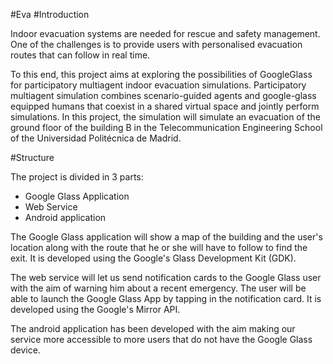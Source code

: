 
#Eva
#Introduction

Indoor evacuation systems are needed for rescue and safety management. One of the challenges is to provide users with personalised evacuation routes that can follow in real time. 

To this end, this project aims at exploring the possibilities of GoogleGlass for participatory multiagent indoor evacuation simulations.  Participatory multiagent simulation combines scenario-guided agents and google-glass equipped humans that coexist in a shared virtual space and jointly perform simulations. In this project, the simulation will simulate an evacuation of the ground floor of the building B in the Telecommunication Engineering School of the Universidad Politécnica de Madrid.

#Structure

The project is divided in 3 parts:
- Google Glass Application 
- Web Service
- Android application

The Google Glass application will show a map of the building and the user's location along with the route that he or she will have to follow to find the exit. It is developed using the Google's Glass Development Kit (GDK).

The web service will let us send notification cards to the Google Glass user with the aim of warning him about a recent emergency. The user will be able to launch the Google Glass App by tapping in the notification card. It is developed using the Google's Mirror API.

The android application has been developed with the aim making our service more accessible to more users that do not have the Google Glass device.
